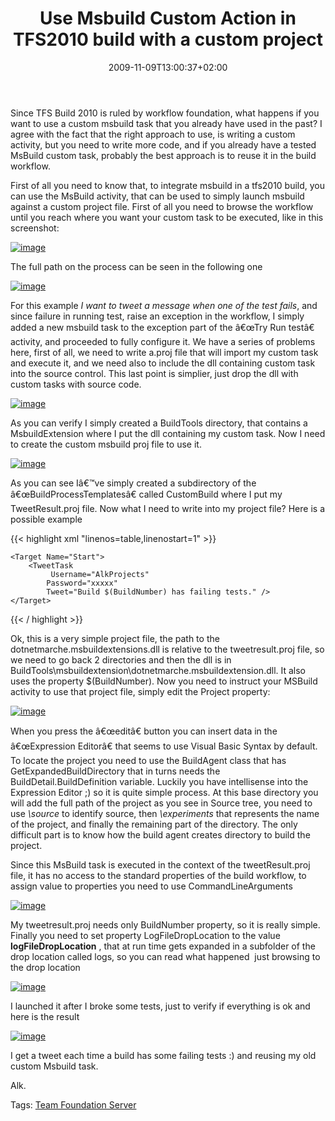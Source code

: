 ﻿---
title: "Use Msbuild Custom Action in TFS2010 build with a custom project"
description: ""
date: 2009-11-09T13:00:37+02:00
draft: false
tags: [Team Foundation Server]
categories: [Team Foundation Server]
---
Since TFS Build 2010 is ruled by workflow foundation, what happens if you want to use a custom msbuild task that you already have used in the past? I agree with the fact that the right approach to use, is writing a custom activity, but you need to write more code, and if you already have a tested MsBuild custom task, probably the best approach is to reuse it in the build workflow.

First of all you need to know that, to integrate msbuild in a tfs2010 build, you can use the MsBuild activity, that can be used to simply launch msbuild against a custom project file. First of all you need to browse the workflow until you reach where you want your custom task to be executed, like in this screenshot:

[![image](http://www.codewrecks.com/blog/wp-content/uploads/2009/11/image_thumb5.png "image")](http://www.codewrecks.com/blog/wp-content/uploads/2009/11/image5.png)

The full path on the process can be seen in the following one

[![image](http://www.codewrecks.com/blog/wp-content/uploads/2009/11/image_thumb6.png "image")](http://www.codewrecks.com/blog/wp-content/uploads/2009/11/image6.png)

For this example *I want to tweet a message when one of the test fails*, and since failure in running test, raise an exception in the workflow, I simply added a new msbuild task to the exception part of the â€œTry Run testâ€ activity, and proceeded to fully configure it. We have a series of problems here, first of all, we need to write a.proj file that will import my custom task and execute it, and we need also to include the dll containing custom task into the source control. This last point is simplier, just drop the dll with custom tasks with source code.

[![image](http://www.codewrecks.com/blog/wp-content/uploads/2009/11/image_thumb7.png "image")](http://www.codewrecks.com/blog/wp-content/uploads/2009/11/image7.png)

As you can verify I simply created a BuildTools directory, that contains a MsbuildExtension where I put the dll containing my custom task. Now I need to create the custom msbuild proj file to use it.

[![image](http://www.codewrecks.com/blog/wp-content/uploads/2009/11/image_thumb8.png "image")](http://www.codewrecks.com/blog/wp-content/uploads/2009/11/image8.png)

As you can see Iâ€™ve simply created a subdirectory of the â€œBuildProcessTemplatesâ€ called CustomBuild where I put my TweetResult.proj file. Now what I need to write into my project file? Here is a possible example

{{< highlight xml "linenos=table,linenostart=1" >}}
<Project
    ToolsVersion="3.5"
    xmlns="http://schemas.microsoft.com/developer/msbuild/2003">
    <UsingTask
                TaskName="DotNetMarche.MsBuildExtensions.Twitter.TweetTask"
                 AssemblyFile="..\..\BuildTools\MsBuildExtension\DotNetMarche.MsBuildExtensions.dll"/>

    <Target Name="Start">
        <TweetTask
             Username="AlkProjects"
            Password="xxxxx"
            Tweet="Build $(BuildNumber) has failing tests." />
    </Target>
</Project>{{< / highlight >}}

<!-- Code inserted with Steve Dunn's Windows Live Writer Code Formatter Plugin.  http://dunnhq.com -->

Ok, this is a very simple project file, the path to the dotnetmarche.msbuildextensions.dll is relative to the tweetresult.proj file, so we need to go back 2 directories and then the dll is in BuildTools\msbuildextension\dotnetmarche.msbuildextension.dll. It also uses the property $(BuildNumber). Now you need to instruct your MSBuild activity to use that project file, simply edit the Project property:

[![image](http://www.codewrecks.com/blog/wp-content/uploads/2009/11/image_thumb9.png "image")](http://www.codewrecks.com/blog/wp-content/uploads/2009/11/image9.png)

When you press the â€œeditâ€ button you can insert data in the â€œExpression Editorâ€ that seems to use Visual Basic Syntax by default. To locate the project you need to use the BuildAgent class that has GetExpandedBuildDirectory that in turns needs the BuildDetail.BuildDefinition variable. Luckily you have intellisense into the Expression Editor ;) so it is quite simple process. At this base directory you will add the full path of the project as you see in Source tree, you need to use *\source* to identify source, then *\experiments* that represents the name of the project, and finally the remaining part of the directory. The only difficult part is to know how the build agent creates directory to build the project.

Since this MsBuild task is executed in the context of the tweetResult.proj file, it has no access to the standard properties of the build workflow, to assign value to properties you need to use CommandLineArguments

[![image](http://www.codewrecks.com/blog/wp-content/uploads/2009/11/image_thumb10.png "image")](http://www.codewrecks.com/blog/wp-content/uploads/2009/11/image10.png)

My tweetresult.proj needs only BuildNumber property, so it is really simple. Finally you need to set property LogFileDropLocation to the value  **logFileDropLocation** , that at run time gets expanded in a subfolder of the drop location called logs, so you can read what happened  just browsing to the drop location

[![image](http://www.codewrecks.com/blog/wp-content/uploads/2009/11/image_thumb11.png "image")](http://www.codewrecks.com/blog/wp-content/uploads/2009/11/image11.png)

I launched it after I broke some tests, just to verify if everything is ok and here is the result

[![image](http://www.codewrecks.com/blog/wp-content/uploads/2009/11/image_thumb12.png "image")](http://www.codewrecks.com/blog/wp-content/uploads/2009/11/image12.png)

I get a tweet each time a build has some failing tests :) and reusing my old custom Msbuild task.

Alk.

Tags: [Team Foundation Server](http://technorati.com/tag/Team%20Foundation%20Server)
